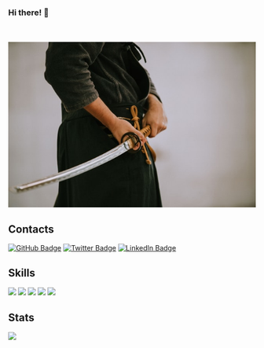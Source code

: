 ### Hi there! 👋

<div>
    <br>
    <br>
    <img src="https://raw.githubusercontent.com/magnologan/magnologan/main/krys-amon-eAAR-0iDhic-unsplash-small.jpg">
    <br>
</div>

## Contacts

[![GitHub Badge](https://img.shields.io/badge/-GitHub-000?style=flat-square&logo=Github&logoColor=white)](https://github.com/magnologan)
[![Twitter Badge](https://img.shields.io/badge/-Twitter-1ca0f1?style=flat-square&logo=twitter&logoColor=white&link=https://twitter.com/magnologan)](https://twitter.com/magnologan)
[![LinkedIn Badge](https://img.shields.io/badge/-LinkedIn-0077b5?style=flat-square&logo=linkedin&logoColor=white&link=https://twitter.com/magnologan)](https://www.linkedin.com/in/magnologan/)

## Skills

[![](https://img.shields.io/badge/-Visual%20Studio%20Code-5C2D91?style=flat-square&logoColor=white&logo=visual-studio)](https://github.com/magnologan)
[![](https://img.shields.io/badge/-Bash-4eaa25?style=flat-square&logoColor=white&logo=gnu-bash)](https://github.com/magnologan)
[![](https://img.shields.io/badge/-Docker-2496ed?style=flat-square&logoColor=white&logo=docker)](https://github.com/magnologan)
[![](https://img.shields.io/badge/-Kubernetes-326CE5?style=flat-square&logoColor=white&logo=kubernetes)](https://github.com/magnologan)
[![](https://img.shields.io/badge/-AWS-232F3E?style=flat-square&logoColor=white&logo=amazon-aws)](https://github.com/magnologan)

## Stats

<a href="https://feisky.xyz/about">
  <img align="left" src="https://github-readme-stats.vercel.app/api?username=magnologan&show_icons=true" />
</a>
<!--a href="https://feisky.xyz/about">
  <img align="left" src="https://github-readme-stats.vercel.app/api/top-langs/?username=magnologan&hide=html,css" />
</a-->

<!--
**magnologan/magnologan** is a ✨ _special_ ✨ repository because its `README.md` (this file) appears on your GitHub profile.

Here are some ideas to get you started:

- 🔭 I’m currently working on ...
- 🌱 I’m currently learning ...
- 👯 I’m looking to collaborate on ...
- 🤔 I’m looking for help with ...
- 💬 Ask me about ...
- 📫 How to reach me: ...
- 😄 Pronouns: ...
- ⚡ Fun fact: ...
-->
